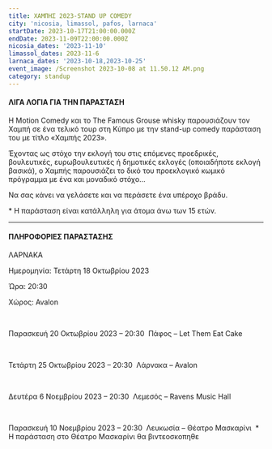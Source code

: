 ```yaml
---
title: ΧΑΜΠΗΣ 2023-STAND UP COMEDY
city: 'nicosia, limassol, pafos, larnaca'
startDate: 2023-10-17T21:00:00.000Z
endDate: 2023-11-09T22:00:00.000Z
nicosia_dates: '2023-11-10'
limassol_dates: 2023-11-6
larnaca_dates: '2023-10-18,2023-10-25'
event_image: /Screenshot 2023-10-08 at 11.50.12 AM.png
category: standup
---
```


#### ΛΙΓΑ ΛΟΓΙΑ ΓΙΑ ΤΗΝ ΠΑΡΑΣΤΑΣΗ

Η Motion Comedy και το The Famous Grouse whisky παρουσιάζουν τον Χαμπή σε ένα τελικό τουρ στη Κύπρο με την stand-up comedy παράσταση του με τίτλο «Χαμπής 2023».

Έχοντας ως στόχο την εκλογή του στις επόμενες προεδρικές, βουλευτικές, ευρωβουλευτικές ή δημοτικές εκλογές (οποιαδήποτε εκλογή βασικά), ο Χαμπής παρουσιάζει το δικό του προεκλογικό κωμικό πρόγραμμα με ένα και μοναδικό στόχο…

Να σας κάνει να γελάσετε και να περάσετε ένα υπέροχο βράδυ.

\* Η παράσταση είναι κατάλληλη για άτομα άνω των 15 ετών.

***

#### ΠΛΗΡΟΦΟΡΙΕΣ ΠΑΡΑΣΤΑΣΗΣ

ΛΑΡΝΑΚΑ

Ημερομηνία: Τετάρτη 18 Οκτωβρίου 2023

Ώρα: 20:30

Χώρος: Avalon

​

Παρασκευή 20 Οκτωβρίου 2023 – 20:30 
Πάφος – Let Them Eat Cake

 

Τετάρτη 25 Οκτωβρίου 2023 – 20:30 
Λάρνακα – Avalon

 

Δευτέρα 6 Νοεμβρίου 2023 – 20:30 
Λεμεσός – Ravens Music Hall

 

Παρασκευή 10 Νοεμβρίου 2023 – 20:30 
Λευκωσία – Θέατρο Μασκαρίνι 
\* Η παράσταση στο Θέατρο Μασκαρίνι θα βιντεοσκοπηθε
